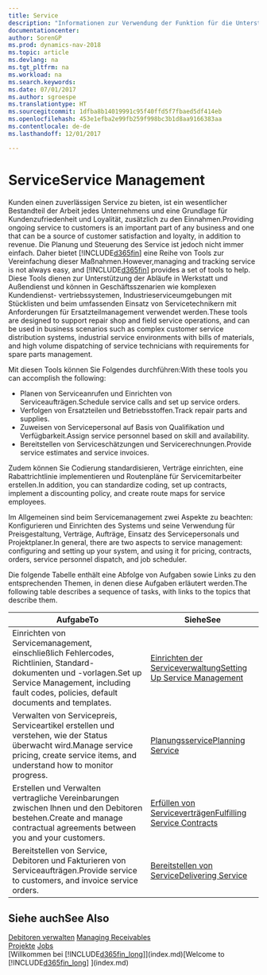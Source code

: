 ```yaml
---
title: Service
description: "Informationen zur Verwendung der Funktion für die Unterstützung der Arbeitsgänge Werkstatt und Service."
documentationcenter: 
author: SorenGP
ms.prod: dynamics-nav-2018
ms.topic: article
ms.devlang: na
ms.tgt_pltfrm: na
ms.workload: na
ms.search.keywords: 
ms.date: 07/01/2017
ms.author: sgroespe
ms.translationtype: HT
ms.sourcegitcommit: 1dfba8b14019991c95f40ffd5f7fbaed5df414eb
ms.openlocfilehash: 453e1efba2e99fb259f998bc3b1d8aa9166383aa
ms.contentlocale: de-de
ms.lasthandoff: 12/01/2017

---
```

# <a name="service-management"></a><span data-ttu-id="d949b-103">Service</span><span class="sxs-lookup"><span data-stu-id="d949b-103">Service Management</span></span>
<span data-ttu-id="d949b-104">Kunden einen zuverlässigen Service zu bieten, ist ein wesentlicher Bestandteil der Arbeit jedes Unternehmens und eine Grundlage für Kundenzufriedenheit und Loyalität, zusätzlich zu den Einnahmen.</span><span class="sxs-lookup"><span data-stu-id="d949b-104">Providing ongoing service to customers is an important part of any business and one that can be a source of customer satisfaction and loyalty, in addition to revenue.</span></span> <span data-ttu-id="d949b-105">Die Planung und Steuerung des Service ist jedoch nicht immer einfach. Daher bietet [!INCLUDE[d365fin](includes/d365fin_md.md)] eine Reihe von Tools zur Vereinfachung dieser Maßnahmen.</span><span class="sxs-lookup"><span data-stu-id="d949b-105">However,managing and tracking service is not always easy, and [!INCLUDE[d365fin](includes/d365fin_md.md)] provides a set of tools to help.</span></span> <span data-ttu-id="d949b-106">Diese Tools dienen zur Unterstützung der Abläufe in Werkstatt und Außendienst und können in Geschäftsszenarien wie komplexen Kundendienst- vertriebssystemen, Industrieserviceumgebungen mit Stücklisten und beim umfassenden Einsatz von Servicetechnikern mit Anforderungen für Ersatzteilmanagement verwendet werden.</span><span class="sxs-lookup"><span data-stu-id="d949b-106">These tools are designed to support repair shop and field service operations, and can be used in business scenarios such as complex customer service distribution systems, industrial service environments with bills of materials, and high volume dispatching of service technicians with requirements for spare parts management.</span></span>  

 <span data-ttu-id="d949b-107">Mit diesen Tools können Sie Folgendes durchführen:</span><span class="sxs-lookup"><span data-stu-id="d949b-107">With these tools you can accomplish the following:</span></span>  

* <span data-ttu-id="d949b-108">Planen von Serviceanrufen und Einrichten von Serviceaufträgen.</span><span class="sxs-lookup"><span data-stu-id="d949b-108">Schedule service calls and set up service orders.</span></span>  
* <span data-ttu-id="d949b-109">Verfolgen von Ersatzteilen und Betriebsstoffen.</span><span class="sxs-lookup"><span data-stu-id="d949b-109">Track repair parts and supplies.</span></span>  
* <span data-ttu-id="d949b-110">Zuweisen von Servicepersonal auf Basis von Qualifikation und Verfügbarkeit.</span><span class="sxs-lookup"><span data-stu-id="d949b-110">Assign service personnel based on skill and availability.</span></span>  
* <span data-ttu-id="d949b-111">Bereitstellen von Serviceschätzungen und Servicerechnungen.</span><span class="sxs-lookup"><span data-stu-id="d949b-111">Provide service estimates and service invoices.</span></span>  

<span data-ttu-id="d949b-112">Zudem können Sie Codierung standardisieren, Verträge einrichten, eine Rabattrichtlinie implementieren und Routenpläne für Servicemitarbeiter erstellen.</span><span class="sxs-lookup"><span data-stu-id="d949b-112">In addition, you can standardize coding, set up contracts, implement a discounting policy, and create route maps for service employees.</span></span>  

<span data-ttu-id="d949b-113">Im Allgemeinen sind beim Servicemanagement zwei Aspekte zu beachten: Konfigurieren und Einrichten des Systems und seine Verwendung für Preisgestaltung, Verträge, Aufträge, Einsatz des Servicepersonals und Projektplaner.</span><span class="sxs-lookup"><span data-stu-id="d949b-113">In general, there are two aspects to service management: configuring and setting up your system, and using it for pricing, contracts, orders, service personnel dispatch, and job scheduler.</span></span>  

<span data-ttu-id="d949b-114">Die folgende Tabelle enthält eine Abfolge von Aufgaben sowie Links zu den entsprechenden Themen, in denen diese Aufgaben erläutert werden.</span><span class="sxs-lookup"><span data-stu-id="d949b-114">The following table describes a sequence of tasks, with links to the topics that describe them.</span></span>   

|<span data-ttu-id="d949b-115">**Aufgabe**</span><span class="sxs-lookup"><span data-stu-id="d949b-115">**To**</span></span>|<span data-ttu-id="d949b-116">**Siehe**</span><span class="sxs-lookup"><span data-stu-id="d949b-116">**See**</span></span>|  
|------------|-------------|  
|<span data-ttu-id="d949b-117">Einrichten von Servicemanagement, einschließlich Fehlercodes, Richtlinien, Standard- dokumenten und -vorlagen.</span><span class="sxs-lookup"><span data-stu-id="d949b-117">Set up Service Management, including fault codes, policies, default documents and templates.</span></span>|[<span data-ttu-id="d949b-118">Einrichten der Serviceverwaltung</span><span class="sxs-lookup"><span data-stu-id="d949b-118">Setting Up Service Management</span></span>](service-setup-service.md)|  
|<span data-ttu-id="d949b-119">Verwalten von Servicepreis, Serviceartikel erstellen und verstehen, wie der Status überwacht wird.</span><span class="sxs-lookup"><span data-stu-id="d949b-119">Manage service pricing, create service items, and understand how to monitor progress.</span></span>|[<span data-ttu-id="d949b-120">Planungsservice</span><span class="sxs-lookup"><span data-stu-id="d949b-120">Planning Service</span></span>](service-plan-service.md)|  
|<span data-ttu-id="d949b-121">Erstellen und Verwalten vertragliche Vereinbarungen zwischen Ihnen und den Debitoren bestehen.</span><span class="sxs-lookup"><span data-stu-id="d949b-121">Create and manage contractual agreements between you and your customers.</span></span>|[<span data-ttu-id="d949b-122">Erfüllen von Serviceverträgen</span><span class="sxs-lookup"><span data-stu-id="d949b-122">Fulfilling Service Contracts</span></span>](service-fulfill-service-contracts.md)|  
|<span data-ttu-id="d949b-123">Bereitstellen von Service, Debitoren und Fakturieren von Serviceaufträgen.</span><span class="sxs-lookup"><span data-stu-id="d949b-123">Provide service to customers, and invoice service orders.</span></span>|[<span data-ttu-id="d949b-124">Bereitstellen von Service</span><span class="sxs-lookup"><span data-stu-id="d949b-124">Delivering Service</span></span>](service-deliver-service.md)|  

## <a name="see-also"></a><span data-ttu-id="d949b-125">Siehe auch</span><span class="sxs-lookup"><span data-stu-id="d949b-125">See Also</span></span>  
<span data-ttu-id="d949b-126">[Debitoren verwalten](receivables-manage-receivables.md) </span><span class="sxs-lookup"><span data-stu-id="d949b-126">[Managing Receivables](receivables-manage-receivables.md) </span></span>  
<span data-ttu-id="d949b-127">[Projekte](projects-how-create-jobs.md) </span><span class="sxs-lookup"><span data-stu-id="d949b-127">[Jobs](projects-how-create-jobs.md) </span></span>  
<span data-ttu-id="d949b-128">[Willkommen bei [!INCLUDE[d365fin_long](includes/d365fin_long_md.md)]](index.md)</span><span class="sxs-lookup"><span data-stu-id="d949b-128">[Welcome to [!INCLUDE[d365fin_long](includes/d365fin_long_md.md)] ](index.md)</span></span>


